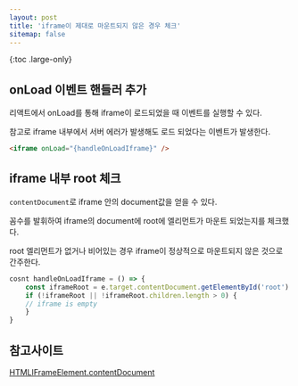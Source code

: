 ```yaml
---
layout: post
title: 'iframe이 제대로 마운트되지 않은 경우 체크'
sitemap: false
---
```


{:toc .large-only}

## onLoad 이벤트 핸들러 추가

리액트에서 onLoad를 통해 iframe이 로드되었을 때 이벤트를 실행할 수 있다.

참고로 iframe 내부에서 서버 에러가 발생해도 로드 되었다는 이벤트가 발생한다.

```html
<iframe onLoad="{handleOnLoadIframe}" />
```

## iframe 내부 root 체크

`contentDocument`로 iframe 안의 document값을 얻을 수 있다.

꼼수를 발휘하여 iframe의 document에 root에 엘리먼트가 마운트 되었는지를 체크했다.

root 엘리먼트가 없거나 비어있는 경우 iframe이 정상적으로 마운트되지 않은 것으로 간주한다.

```js
cosnt handleOnLoadIframe = () => {
    const iframeRoot = e.target.contentDocument.getElementById('root')
    if (!iframeRoot || !iframeRoot.children.length > 0) {
    // iframe is empty
    }
}
```

## 참고사이트

[HTMLIFrameElement.contentDocument](https://developer.mozilla.org/en-US/docs/Web/API/HTMLIFrameElement/contentDocument)
